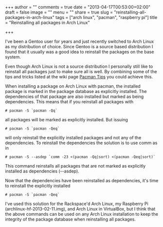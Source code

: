 +++
author = ""
comments = true
date = "2013-04-17T00:53:00+02:00"
draft = false
image = ""
menu = ""
share = true
slug = "reinstalling-all-packages-in-arch-linux"
tags = ["arch linux", "pacman", "raspberry pi"]
title = "Reinstalling all packages in Arch Linux"

+++

I've been a Gentoo user for years and just recently switched to Arch Linux as my distribution of choice. Since Gentoo is a source based distribution I found that it usually was a good idea to reinstall the packages on the base system.

Even though Arch Linux is not a source distribution I personally still like to reinstall all packages just to make sure all is well. By combining some of the tips and tricks listed at the wiki page [Pacman Tips](https://wiki.archlinux.org/index.php/Pacman_Tips#Reinstalling_all_installed_packages) you could achieve this.

When installing a package on Arch Linux with pacman, the installed package is marked in the package database as explicitly installed. The dependencies of that package are also installed but marked as being dependencies. This means that if you reinstall all packages with

    # pacman -S `pacman -Qq`

all packages will be marked as explicitly installed. But issuing

    # pacman -S `pacman -Qeq`

will only reinstall the explicitly installed packages and not any of the dependencies. 	To reinstall the dependencies the solution is to use comm as in

    # pacman -S --asdep `comm -23 <(pacman -Qq|sort) <(pacman -Qeq|sort)`

This command reinstalls all packages that are not marked as explicitly installed as dependencies (--asdep).

Now that the dependencies have been reinstalled as dependencies, it's time to reinstall the explicitly installed

    # pacman -S `pacman -Qeq`

I've used this solution for the Rackspace'd Arch Linux, my Raspberry Pi (archlinux-hf-2013-02-11.img), and Arch Linux in VirtualBox, but I think that the above commands can be used on any Arch Linux installation to keep the integrity of the package database when reinstalling all packages.
